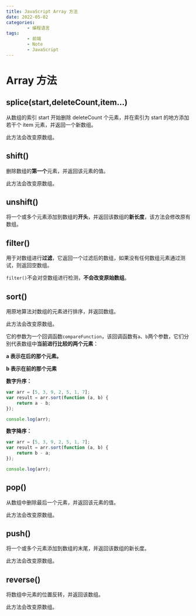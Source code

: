 ```yaml
---
title: JavaScript Array 方法
date: 2022-05-02
categories:
        - 编程语言
tags:
        - 前端
        - Note
        - JavaScript
---
```


# Array 方法

## splice(start,deleteCount,item...)

从数组的索引 start 开始删除 deleteCount 个元素，并在索引为 start 的地方添加若干个 item 元素，并返回一个新数组。

此方法会改变原数组。

## shift()

删除数组的**第一个**元素，并返回该元素的值。

此方法会改变原数组。

## unshift()

将一个或多个元素添加到数组的**开头**，并返回该数组的**新长度**，该方法会修改原有数组。

## filter()

用于对数组进行**过滤**，它返回一个过滤后的数组，如果没有任何数组元素通过测试，则返回空数组。

`filter()`不会对空数组进行检测，**不会改变原始数组**。

## sort()

用原地算法对数组的元素进行排序，并返回数组。

此方法会改变原数组。

它的参数为一个回调函数`compareFunction`，该回调函数有`a`、`b`两个参数，它们分别代表数组中**当前进行比较的两个元素**：

**a 表示在后的那个元素。**

**b 表示在前的那个元素**

**数字升序：**

```js
var arr = [5, 3, 9, 2, 5, 1, 7];
var result = arr.sort(function (a, b) {
	return a - b;
});

console.log(arr);
```

**数字降序：**

```js
var arr = [5, 3, 9, 2, 5, 1, 7];
var result = arr.sort(function (a, b) {
	return b - a;
});

console.log(arr);
```

## pop()

从数组中删除最后一个元素，并返回该元素的值。

此方法会改变原数组。

## push()

将一个或多个元素添加到数组的末尾，并返回该数组的新长度。

此方法会改变原数组。

## reverse()

将数组中元素的位置反转，并返回该数组。

此方法会改变原数组。
